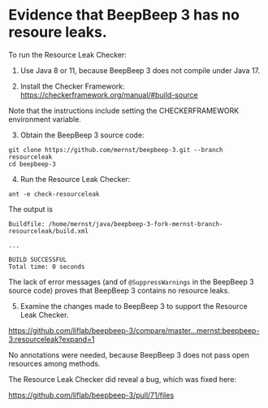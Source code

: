 # Evidence that BeepBeep 3 has no resoure leaks.

To run the Resource Leak Checker:

1. Use Java 8 or 11, because BeepBeep 3 does not compile under Java 17.

2. Install the Checker Framework:
https://checkerframework.org/manual/#build-source

Note that the instructions include setting the CHECKERFRAMEWORK environment variable.

3. Obtain the BeepBeep 3 source code:

```
git clone https://github.com/mernst/beepbeep-3.git --branch resourceleak
cd beepbeep-3
```

4. Run the Resource Leak Checker:

```
ant -e check-resourceleak
```

The output is

```
Buildfile: /home/mernst/java/beepbeep-3-fork-mernst-branch-resourceleak/build.xml

...

BUILD SUCCESSFUL
Total time: 0 seconds
```

The lack of error messages (and of `@SuppressWarnings` in the BeepBeep 3 source code) proves that BeepBeep 3 contains no resource leaks.

5. Examine the changes made to BeepBeep 3 to support the Resource Leak Checker.

https://github.com/liflab/beepbeep-3/compare/master...mernst:beepbeep-3:resourceleak?expand=1

No annotations were needed, because BeepBeep 3 does not pass open resources among methods.

The Resource Leak Checker did reveal a bug, which was fixed here:

https://github.com/liflab/beepbeep-3/pull/71/files

